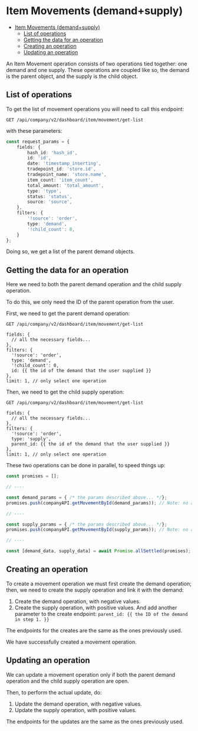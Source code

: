 # Item Movements (demand+supply)

<!-- TOC -->

- [Item Movements (demand+supply)](#item-movements-demandsupply)
    - [List of operations](#list-of-operations)
    - [Getting the data for an operation](#getting-the-data-for-an-operation)
    - [Creating an operation](#creating-an-operation)
    - [Updating an operation](#updating-an-operation)

<!-- /TOC -->

An Item Movement operation consists of two operations tied together: one demand and one supply. These operations are
coupled like so, the demand is the parent object, and the supply is the child object.

## List of operations

To get the list of movement operations you will need to call this endpoint:

```http
GET /api/company/v2/dashboard/item/movement/get-list
```

with these parameters:

```ts
const request_params = {
    fields: {
        hash_id: 'hash_id',
        id: 'id',
        date: 'timestamp_inserting',
        tradepoint_id: 'store.id',
        tradepoint_name: 'store.name',
        item_count: 'item_count',
        total_amount: 'total_amount',
        type: 'type',
        status: 'status',
        source: 'source',
    },
    filters: {
        '!source': 'order',
        type: 'demand',
        '!child_count': 0,
    }
};
```

Doing so, we get a list of the parent demand objects.

## Getting the data for an operation

Here we need to both the parent demand operation and the child supply operation.

To do this, we only need the ID of the parent operation from the user.

First, we need to get the parent demand operation:

```http
GET /api/company/v2/dashboard/item/movement/get-list

fields: {
  // all the necessary fields...
},
filters: {
  '!source': 'order',
  type: 'demand',
  '!child_count': 0,
  id: {{ the id of the demand that the user supplied }}
},
limit: 1, // only select one operation
```

Then, we need to get the child supply operation:

```http
GET /api/company/v2/dashboard/item/movement/get-list

fields: {
  // all the necessary fields...
},
filters: {
  '!source': 'order',
  type: 'supply',
  parent_id: {{ the id of the demand that the user supplied }}
},
limit: 1, // only select one operation
```

These two operations can be done in parallel, to speed things up:

```ts
const promises = [];

// ----

const demand_params = { /* the params described above... */};
promises.push(companyAPI.getMovementById(demand_params)); // Note: no await here!

// ----

const supply_params = { /* the params described above... */};
promises.push(companyAPI.getMovementById(supply_params)); // Note: no await here!

// ----

const [demand_data, supply_data] = await Promise.allSettled(promises);
```

## Creating an operation

To create a movement operation we must first create the demand operation; then, we need to create the supply operation
and link it with the demand:

1. Create the demand operation, with negative values.
2. Create the supply operation, with positive values. And add another parameter to the create
   endpoint: `parent_id: {{ the ID of the demand in step 1. }}`

The endpoints for the creates are the same as the ones previously used.

We have successfully created a movement operation.

## Updating an operation

We can update a movement operation only if both the parent demand operation and the child supply operation are open.

Then, to perform the actual update, do:

1. Update the demand operation, with negative values.
2. Update the supply operation, with positive values.

The endpoints for the updates are the same as the ones previously used.
